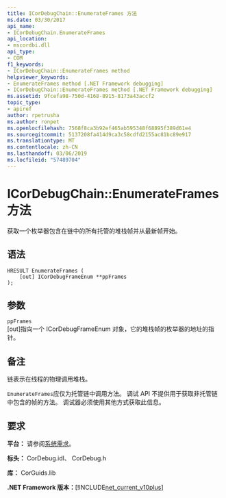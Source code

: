 ```yaml
---
title: ICorDebugChain::EnumerateFrames 方法
ms.date: 03/30/2017
api_name:
- ICorDebugChain.EnumerateFrames
api_location:
- mscordbi.dll
api_type:
- COM
f1_keywords:
- ICorDebugChain::EnumerateFrames method
helpviewer_keywords:
- EnumerateFrames method [.NET Framework debugging]
- ICorDebugChain::EnumerateFrames method [.NET Framework debugging]
ms.assetid: 9fcefa98-750d-4168-8915-8173a43accf2
topic_type:
- apiref
author: rpetrusha
ms.author: ronpet
ms.openlocfilehash: 7568f8ca3b92ef465ab595348f68895f389d61e4
ms.sourcegitcommit: 5137208fa414d9ca3c58cdfd2155ac81bc89e917
ms.translationtype: MT
ms.contentlocale: zh-CN
ms.lasthandoff: 03/06/2019
ms.locfileid: "57489704"
---
```

# <a name="icordebugchainenumerateframes-method"></a>ICorDebugChain::EnumerateFrames 方法
获取一个枚举器包含在链中的所有托管的堆栈帧并从最新帧开始。  
  
## <a name="syntax"></a>语法  
  
```  
HRESULT EnumerateFrames (  
    [out] ICorDebugFrameEnum **ppFrames  
);  
```  
  
## <a name="parameters"></a>参数  
 `ppFrames`  
 [out]指向一个 ICorDebugFrameEnum 对象，它的堆栈帧的枚举器的地址的指针。  
  
## <a name="remarks"></a>备注  
 链表示在线程的物理调用堆栈。  
  
 `EnumerateFrames`应仅为托管链中调用方法。 调试 API 不提供用于获取非托管链中包含的帧的方法。 调试器必须使用其他方式获取此信息。  
  
## <a name="requirements"></a>要求  
 **平台：** 请参阅[系统需求](../../../../docs/framework/get-started/system-requirements.md)。  
  
 **标头：** CorDebug.idl、 CorDebug.h  
  
 **库：** CorGuids.lib  
  
 **.NET Framework 版本：**[!INCLUDE[net_current_v10plus](../../../../includes/net-current-v10plus-md.md)]
